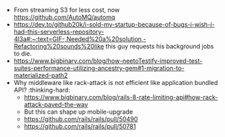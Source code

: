 - From streaming S3 for less cost, now https://github.com/AutoMQ/automq 
- https://dev.to/github20k/i-sold-my-startup-because-of-bugs-i-wish-i-had-this-serverless-repository-4l3a#:~:text=GIF-,Needed%20a%20solution,-Refactoring%20sounds%20like this guy requests his background jobs to die.
- https://www.bigbinary.com/blog/how-neetoTestify-improved-test-suites-performance-utilizing-ancestry-gem#1-migration-to-materialized-path2
- Why middleware like rack-attack is not efficient like application bundled API? :thinking-hard:
	- https://www.bigbinary.com/blog/rails-8-rate-limiting-api#how-rack-attack-paved-the-way
	- But this can shape up mobile-upgrade
	- https://github.com/rails/rails/pull/50490
	- https://github.com/rails/rails/pull/50781